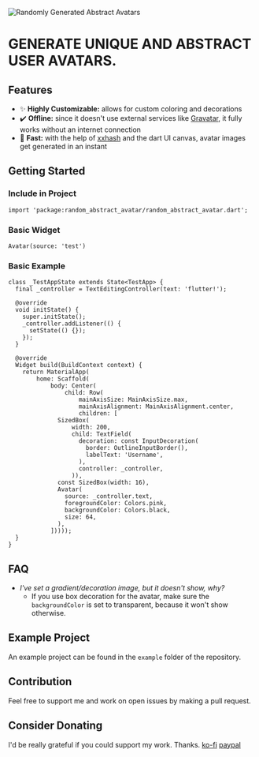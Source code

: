 ![Randomly Generated Abstract Avatars](https://i.imgur.com/aFWeXSq.png)
# GENERATE UNIQUE AND ABSTRACT USER AVATARS.

## Features
* ✨ **Highly Customizable:** allows for custom coloring and decorations
* ✔️ **Offline:** since it doesn't use external services like [Gravatar](https://gravatar.com/), it fully works without an internet connection
* 🚀 **Fast:** with the help of [xxhash](https://github.com/Cyan4973/xxHash) and the dart UI canvas, avatar images get generated in an instant

## Getting Started
### Include in Project
```
import 'package:random_abstract_avatar/random_abstract_avatar.dart';
```

### Basic Widget
```
Avatar(source: 'test')
```

### Basic Example
```
class _TestAppState extends State<TestApp> {
  final _controller = TextEditingController(text: 'flutter!');

  @override
  void initState() {
    super.initState();
    _controller.addListener(() {
      setState(() {});
    });
  }

  @override
  Widget build(BuildContext context) {
    return MaterialApp(
        home: Scaffold(
            body: Center(
                child: Row(
                    mainAxisSize: MainAxisSize.max,
                    mainAxisAlignment: MainAxisAlignment.center,
                    children: [
              SizedBox(
                  width: 200,
                  child: TextField(
                    decoration: const InputDecoration(
                      border: OutlineInputBorder(),
                      labelText: 'Username',
                    ),
                    controller: _controller,
                  )),
              const SizedBox(width: 16),
              Avatar(
                source: _controller.text,
                foregroundColor: Colors.pink,
                backgroundColor: Colors.black,
                size: 64,
              ),
            ]))));
  }
}
```

## FAQ
* _I've set a gradient/decoration image, but it doesn't show, why?_
  * If you use box decoration for the avatar, make sure the `backgroundColor` is set to transparent, because it won't show otherwise.

## Example Project
An example project can be found in the `example` folder of the repository.

## Contribution
Feel free to support me and work on open issues by making a pull request.

## Consider Donating
I'd be really grateful if you could support my work. Thanks.
[ko-fi](https://ko-fi.com/milchkonsument)
[paypal](https://www.paypal.com/paypalme/Milchbub)
